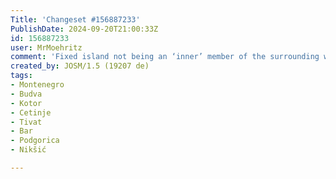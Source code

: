 ```yaml
---
Title: 'Changeset #156887233'
PublishDate: 2024-09-20T21:00:33Z
id: 156887233
user: MrMoehritz
comment: 'Fixed island not being an ‘inner’ member of the surrounding water body https://mpr.lt/c/43086 #maproulette mpr.lt/c/43086/t/233016883'
created_by: JOSM/1.5 (19207 de)
tags:
- Montenegro
- Budva
- Kotor
- Cetinje
- Tivat
- Bar
- Podgorica
- Nikšić

---
```

